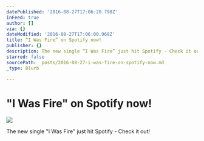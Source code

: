 ```yaml
---
datePublished: '2016-08-27T17:06:20.798Z'
inFeed: true
author: []
via: {}
dateModified: '2016-08-27T17:06:00.968Z'
title: “I Was Fire” on Spotify now!
publisher: {}
description: The new single “I Was Fire” just hit Spotify - Check it out!
starred: false
sourcePath: _posts/2016-08-27-i-was-fire-on-spotify-now.md
_type: Blurb

---
```

# "I Was Fire" on Spotify now!
![](https://imgflo.herokuapp.com/graph/vahj1ThiexotieMo/6174cea68f41f0cd060bf9dd1151ea00/croprotate.jpg?cropheight=880&cropwidth=640&degrees=0&input=https%3A%2F%2Fthe-grid-user-content.s3-us-west-2.amazonaws.com%2F01c18590-cb91-4d3b-96bb-24e226300cf9.jpg&x=0&y=8)

The new single "I Was Fire" just hit Spotify - Check it out!